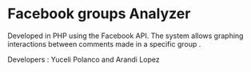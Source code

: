 Facebook groups Analyzer
=============================

Developed in PHP using the Facebook API.
The system allows graphing interactions between comments made in a specific group .

Developers : 
Yuceli Polanco and 
Arandi Lopez

